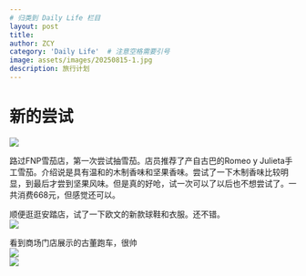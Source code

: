 ```yaml
---
# 归类到 Daily Life 栏目
layout: post
title: 
author: ZCY
category: 'Daily Life'  # 注意空格需要引号
image: assets/images/20250815-1.jpg
description: 旅行计划
---
```


# 新的尝试

![ ](https://zcyyy.github.io/assets/images/20250815-1.jpg)  

路过FNP雪茄店，第一次尝试抽雪茄。店员推荐了产自古巴的Romeo y Julieta手工雪茄。介绍说是具有温和的木制香味和坚果香味。尝试了一下木制香味比较明显，到最后才尝到坚果风味。但是真的好呛，试一次可以了以后也不想尝试了。一共消费668元，但感觉还可以。

顺便逛逛安踏店，试了一下欧文的新款球鞋和衣服。还不错。  
![ ](https://zcyyy.github.io/assets/images/20250815-2.jpg)  

看到商场门店展示的古董跑车，很帅  
![ ](https://zcyyy.github.io/assets/images/20250816.jpg)  
![ ](https://zcyyy.github.io/assets/images/20250816-2.jpg)  
